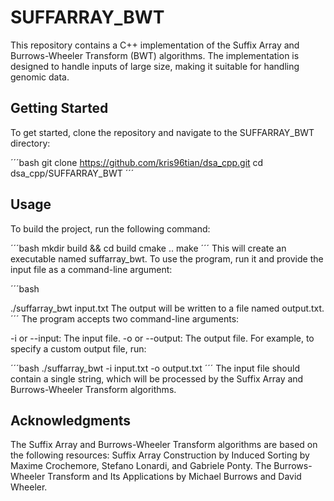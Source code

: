 # SUFFARRAY_BWT
This repository contains a C++ implementation of the Suffix Array and Burrows-Wheeler Transform (BWT) algorithms. The implementation is designed to handle inputs of large size, making it suitable for handling genomic data.

## Getting Started
To get started, clone the repository and navigate to the SUFFARRAY_BWT directory:

´´´bash
git clone https://github.com/kris96tian/dsa_cpp.git
cd dsa_cpp/SUFFARRAY_BWT
´´´

## Usage
To build the project, run the following command:

´´´bash
mkdir build && cd build
cmake ..
make
´´´
This will create an executable named suffarray_bwt. To use the program, run it and provide the input file as a command-line argument:

´´´bash

./suffarray_bwt input.txt
The output will be written to a file named output.txt.
´´´
The program accepts two command-line arguments:

-i or --input: The input file.
-o or --output: The output file.
For example, to specify a custom output file, run:

´´´bash
./suffarray_bwt -i input.txt -o output.txt
´´´
The input file should contain a single string, which will be processed by the Suffix Array and Burrows-Wheeler Transform algorithms.

## Acknowledgments
The Suffix Array and Burrows-Wheeler Transform algorithms are based on the following resources:
Suffix Array Construction by Induced Sorting by Maxime Crochemore, Stefano Lonardi, and Gabriele Ponty.
The Burrows-Wheeler Transform and Its Applications by Michael Burrows and David Wheeler.

